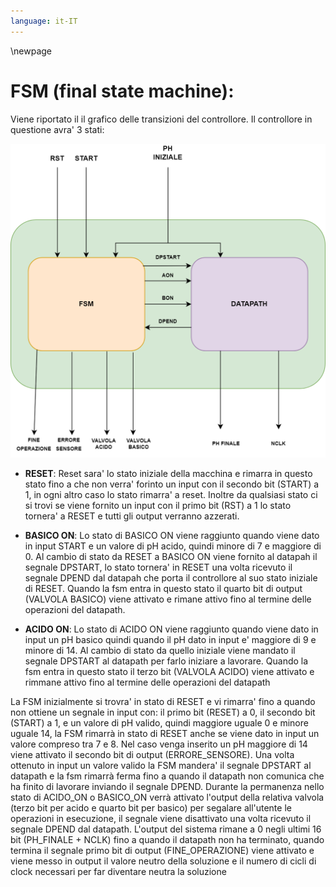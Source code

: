 ```yaml
---
language: it-IT
---
```


\newpage

# FSM (final state machine):

Viene riportato il il grafico delle transizioni del controllore.
Il controllore in questione avra' 3 stati:

!["FSM"](resources/img/fsm.png)

- **RESET**: Reset sara' lo stato iniziale della macchina e rimarra in questo stato fino a che non verra' forinto un input con il secondo bit (START) a 1, in ogni altro caso lo stato rimarra' a reset. Inoltre da qualsiasi stato ci si trovi se viene fornito un input con il primo bit (RST) a 1  lo stato tornera' a RESET e tutti gli output verranno azzerati.

- **BASICO ON**: Lo stato di BASICO ON viene raggiunto quando viene dato in input START e un valore di pH acido, quindi  minore di 7 e maggiore di 0. Al cambio di stato da RESET a BASICO ON viene fornito al datapah il segnale DPSTART, lo stato tornera' in RESET una volta ricevuto il segnale DPEND dal datapah che porta il controllore al suo stato iniziale di RESET. Quando la fsm entra in questo stato il quarto bit di output (VALVOLA BASICO) viene attivato e rimane attivo fino al termine delle operazioni del datapath.
 

- **ACIDO ON**: Lo stato di ACIDO ON viene raggiunto quando viene dato in input un pH basico quindi quando il pH dato in input e' maggiore di 9 e minore di 14. Al cambio di stato da quello iniziale viene mandato il segnale DPSTART al datapath per farlo iniziare a lavorare. Quando la fsm entra in questo stato il terzo bit (VALVOLA ACIDO) viene attivato e rimmane attivo fino al termine delle operazioni del datapath

La FSM inizialmente si trovra' in stato di RESET e vi rimarra' fino a quando non ottiene un segnale in input con: il primo bit (RESET) a 0, il secondo bit (START) a 1, e un valore di pH valido, quindi maggiore uguale 0 e minore uguale 14, la FSM rimarrà in stato di RESET anche se viene dato in input un valore compreso tra 7 e 8. Nel caso venga inserito un pH maggiore di 14 viene attivato il secondo bit di output (ERRORE_SENSORE). 
Una volta ottenuto in input un valore valido la FSM mandera' il segnale DPSTART al datapath e la fsm rimarrà ferma fino a quando il datapath non comunica che ha finito di lavorare inviando il segnale DPEND. Durante la permanenza nello stato di ACIDO_ON o BASICO_ON verrà attivato l'output della relativa valvola (terzo bit per acido e quarto bit per basico) per segalare all'utente le operazioni in esecuzione, il segnale viene disattivato una volta ricevuto il segnale DPEND dal datapath.
L'output del sistema rimane a 0 negli ultimi 16 bit (PH_FINALE + NCLK) fino a quando il datapath non ha terminato, quando termina il segnale primo bit di output (FINE_OPERAZIONE) viene attivato e viene messo in output il valore neutro della soluzione e il numero di cicli di clock necessari per far diventare neutra la soluzione
